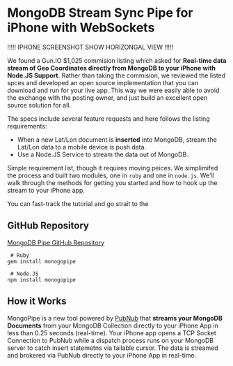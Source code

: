 # MongoDB Stream Sync Pipe for iPhone with WebSockets

!!!!! IPHONE SCREENSHOT SHOW HORIZONGAL VIEW !!!!!

We found a Gun.IO $1,025 commision listing which
asked for **Real-time data stream of Geo Coordinates 
directly from MongoDB to your iPhone
with Node.JS Support**.
Rather than taking the commision,
we reviewed the listed spces and developed an
open source implementation that you can
download and run for your live app.
This way we were easily able to avoid the exchange
with the posting owner, and just
build an excellent open source solution for all.

The specs include several feature requests
and here follows the listing requirements:

 - When a new Lat/Lon document is **inserted** into MongoDB,
   stream the Lat/Lon data to a mobile device is push data.
 - Use a Node.JS Service to stream the data out of MongoDB.

Simple requirement list, though it requires moving peices.
We simplimifed the process and built two modules,
one in `ruby` and one in `node.js`.
We'll walk through the methods for getting you started and
how to hook up the stream to your iPhone app.

You can fast-track the tutorial and go strait to the 

## GitHub Repository

[MongoDB Pipe GitHub Repository](https://github.com/stephenlb/pubnub-mongo-pipe)


```
 # Ruby
gem install monogopipe

 # Node.JS
npm install monogopipe
```

## How it Works

MongoPipe is a new tool powered by [PubNub](http://www.pubnub.com) that
**streams your MongoDB Documents** from your MongoDB Collection directly
to your iPhone App in less than 0.25 seconds (real-time).
Your iPhone app opens a TCP Socket Connection to PubNub while a dispatch
process runs on your MongoDB server to catch insert
statemetns via tailable cursor.
The data is streamed and brokered via PubNub directly to your
iPhone App in real-time.

